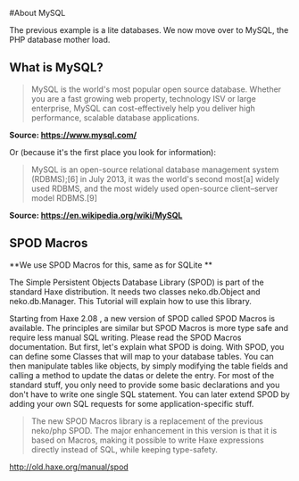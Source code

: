 #About MySQL

The previous example is a lite databases. We now move over to MySQL, the PHP database mother load.

## What is MySQL?

> MySQL is the world's most popular open source database. Whether you are a fast growing web property, technology ISV or large enterprise, MySQL can cost-effectively help you deliver high performance, scalable database applications. 

__Source: <https://www.mysql.com/>__


Or (because it's the first place you look for information):

> MySQL is an open-source relational database management system (RDBMS);[6] in July 2013, it was the world's second most[a] widely used RDBMS, and the most widely used open-source client–server model RDBMS.[9] 


__Source: <https://en.wikipedia.org/wiki/MySQL>__


## SPOD Macros


**We use SPOD Macros for this, same as for SQLite **

The Simple Persistent Objects Database Library (SPOD) is part of the standard Haxe distribution. It needs two classes neko.db.Object and neko.db.Manager. This Tutorial will explain how to use this library.

Starting from Haxe 2.08 , a new version of SPOD called SPOD Macros is available. The principles are similar but SPOD Macros is more type safe and require less manual SQL writing. Please read the SPOD Macros documentation.
But first, let's explain what SPOD is doing. With SPOD, you can define some Classes that will map to your database tables. You can then manipulate tables like objects, by simply modifying the table fields and calling a method to update the datas or delete the entry. For most of the standard stuff, you only need to provide some basic declarations and you don't have to write one single SQL statement. You can later extend SPOD by adding your own SQL requests for some application-specific stuff.

> The new SPOD Macros library is a replacement of the previous neko/php SPOD. The major enhancement in this version is that it is based on Macros, making it possible to write Haxe expressions directly instead of SQL, while keeping type-safety.


<http://old.haxe.org/manual/spod>